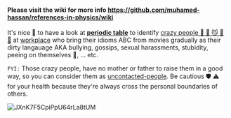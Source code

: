 #### Please visit the wiki for more info https://github.com/muhamed-hassan/references-in-physics/wiki

It's nice 🤨 to have a look at [**periodic table**](https://en.wikipedia.org/wiki/Periodic_table) to identify [crazy people 🤖 👾 😼 🤪 🤡](https://en.wikipedia.org/wiki/Joker_(character)) at [workplace](https://en.wikipedia.org/wiki/Workplace) who bring their idioms ABC from movies gradually as their dirty langauage AKA bullying, gossips, sexual harassments, stubidity, peeing on themselves 💩, ... etc.

`FYI:` Those crazy people, have no mother or father to raise them in a good way, so you can consider them as [uncontacted-people](https://en.wikipedia.org/wiki/Uncontacted_peoples). Be cautious 🛡 ⚠ for your health because they're always cross the personal boundaries of others.

![JXnK7F5CpiPpU64rLa8tUM](https://user-images.githubusercontent.com/17825804/219295197-18d67b5f-e30c-4727-8891-edafbb1b6190.jpg)
